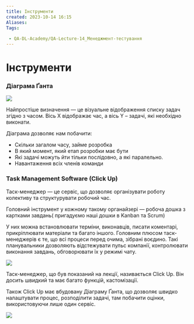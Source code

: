 ```yaml
---
title: Інструменти
created: 2023-10-14 16:15
Aliases:
Tags: 
 
 - QA-DL-Academy/QA-Lecture-14_Менеджмент-тестування
---
```


# Інструменти

### Діаграма Ґанта 

**![](https://lh3.googleusercontent.com/nHo5R_rfsgmxEJ-IXnlE9C3m7n5seRk1U3o7zGqOHIYmuGX1Z16LnV9Ri6BDFozYjVxZcJTBoRMePnR6YM945QnhW7LZjD8T_WviuGXm0aSVaMWNZbAgv_jp39bJZvSc_XYMm60lWMC6V59j23p2QeE)**

Найпростіше визначення — це візуальне відображення списку задач згідно з часом. Вісь Х відображає час, а вісь Y – задачі, які необхідно виконати.

Діаграма дозволяє нам побачити: 



* Скільки загалом часу, займе розробка
* В який момент, який етап розробки має бути
* Які задачі можуть йти тільки послідовно, а які паралельно. 
* Навантаження всіх членів команди


### Task Management Software (Click Up)

Таск-менеджер — це сервіс, що дозволяє організувати роботу колективу та структурувати робочий час. 

Головний інструмент у кожному такому органайзері — робоча дошка з картками завдань( пригадуємо наші дошки в Kanban та Scrum) 

У них можна встановлювати терміни, виконавців, писати коментарі, прикріплювати матеріали та багато іншого. Головним плюсом таск-менеджерів є те, що всі процеси перед очима, зібрані воєдино. Такі планувальники дозволяють відстежувати пульс компанії, контролювати виконання завдань, обговорювати їх у режимі чату. 

**![](https://lh4.googleusercontent.com/IwJQOPRJzgnVyTVVBg32dgdJJ9P6h4N2mZzeGA5gRedT9jrnFVo2Hf3C_F91_-s-uXxTzgQPr3UhXl_VhY42VaVzMthv7iq5UQdLWdKu_IVXtIYg8T6Y3v4WbX4o9PFvdeYU5XpjrDZ0S3zhYwI43nA)**

Таск-менеджер, що був показаний на лекції, називається Click Up. Він досить швидкий та має багато функцій, кастомізації.  

Також Click Up має вбудовану Діаграму Ґанта,  що дозволяє швидко налаштувати процес, розподілити задачі, там побачити оцінки, використовуючи лише один сервіс.  

**![](https://lh5.googleusercontent.com/HMIiXt5Hk65h2DGlfIFwrY5RLC-cnJZbIkDxC1pzlGFlJUK9xllAVamtlApL_5E-fCPafScdFd3XcG9u1G3Y9PEH7fhnM9T4KhyTtdzT4toYpgr6mIJpvbtGRdzEiEaKr39UZ4-yBvH67BSOxxGpqgA)**